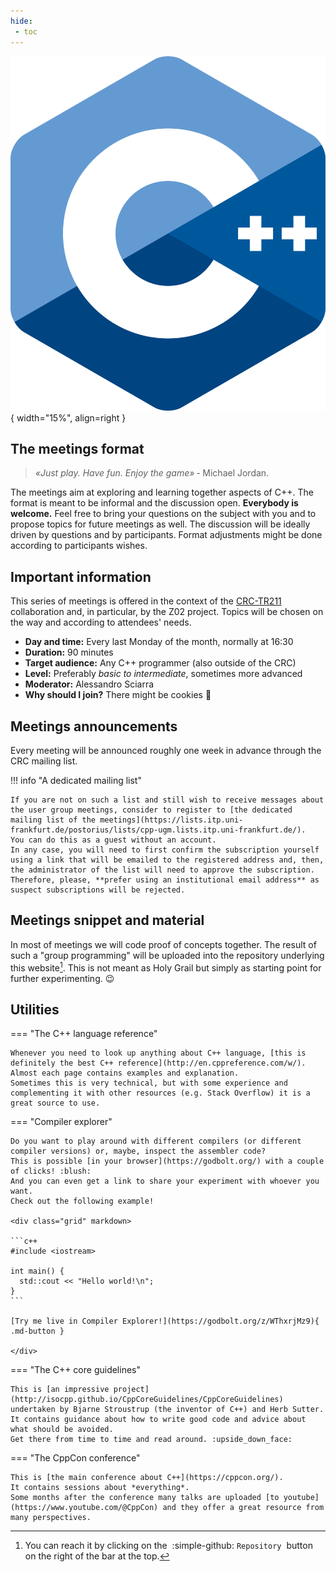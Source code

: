 ```yaml
---
hide:
 - toc
---
```


![CppLogo](images/CppLogo.png){ width="15%", align=right }

## The meetings format

> *«Just play. Have fun. Enjoy the game»* &dash; Michael Jordan.

The meetings aim at exploring and learning together aspects of C++.
The format is meant to be informal and the discussion open.
**Everybody is welcome.**
Feel free to bring your questions on the subject with you and to propose topics for future meetings as well.
The discussion will be ideally driven by questions and by participants.
Format adjustments might be done according to participants wishes.


## Important information

This series of meetings is offered in the context of the [CRC-TR211](https://itp.uni-frankfurt.de/~strongmatter/) collaboration and, in particular, by the Z02 project.
Topics will be chosen on the way and according to attendees' needs.

 - **Day and time:** Every last Monday of the month, normally at 16:30
 - **Duration:** 90 minutes
 - **Target audience:** Any C++ programmer (also outside of the CRC)
 - **Level:** Preferably *basic to intermediate*, sometimes more advanced
 - **Moderator:** Alessandro Sciarra
 - **Why should I join?** There might be cookies :cookie:


## Meetings announcements

Every meeting will be announced roughly one week in advance through the CRC mailing list.

!!! info "A dedicated mailing list"

    If you are not on such a list and still wish to receive messages about the user group meetings, consider to register to [the dedicated mailing list of the meetings](https://lists.itp.uni-frankfurt.de/postorius/lists/cpp-ugm.lists.itp.uni-frankfurt.de/).
    You can do this as a guest without an account.
    In any case, you will need to first confirm the subscription yourself using a link that will be emailed to the registered address and, then, the administrator of the list will need to approve the subscription.
    Therefore, please, **prefer using an institutional email address** as suspect subscriptions will be rejected.


## Meetings snippet and material

In most of meetings we will code proof of concepts together.
The result of such a "group programming" will be uploaded into the repository underlying this website[^2].
This is not meant as Holy Grail but simply as starting point for further experimenting. :wink:

[^2]: You can reach it by clicking on the &nbsp;:simple-github: `Repository`&nbsp; button on the right of the bar at the top.


## Utilities

=== "The C++ language reference"

    Whenever you need to look up anything about C++ language, [this is definitely the best C++ reference](http://en.cppreference.com/w/).
    Almost each page contains examples and explanation.
    Sometimes this is very technical, but with some experience and complementing it with other resources (e.g. Stack Overflow) it is a great source to use.

=== "Compiler explorer"

    Do you want to play around with different compilers (or different compiler versions) or, maybe, inspect the assembler code?
    This is possible [in your browser](https://godbolt.org/) with a couple of clicks! :blush:
    And you can even get a link to share your experiment with whoever you want.
    Check out the following example!

    <div class="grid" markdown>

    ```c++
    #include <iostream>

    int main() {
      std::cout << "Hello world!\n";
    }
    ```

    [Try me live in Compiler Explorer!](https://godbolt.org/z/WThxrjMz9){ .md-button }

    </div>

=== "The C++ core guidelines"

    This is [an impressive project](http://isocpp.github.io/CppCoreGuidelines/CppCoreGuidelines) undertaken by Bjarne Stroustrup (the inventor of C++) and Herb Sutter.
    It contains guidance about how to write good code and advice about what should be avoided.
    Get there from time to time and read around. :upside_down_face:

=== "The CppCon conference"

    This is [the main conference about C++](https://cppcon.org/).
    It contains sessions about *everything*.
    Some months after the conference many talks are uploaded [to youtube](https://www.youtube.com/@CppCon) and they offer a great resource from many perspectives.